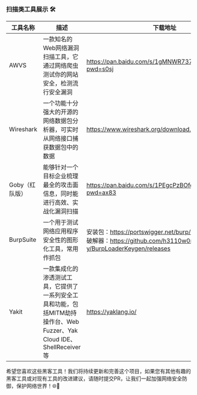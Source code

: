 ### 扫描类工具展示 🛠️



| 工具名称      | 描述                                        | 下载地址                                                                                                     |
|-----------|-------------------------------------------|----------------------------------------------------------------------------------------------------------|
| AWVS      | 一款知名的Web网络漏洞扫描工具，它通过网络爬虫测试你的网站安全，检测流行安全漏洞 | https://pan.baidu.com/s/1gMNWR737yKEYZ7VtQIf5vg?pwd=s0sj                                                 |
| Wireshark | 一个功能十分强大的开源的网络数据包分析器，可实时从网络接口捕获数据包中的数据    | https://www.wireshark.org/download.html                                                                  |
| Goby（红队版） | 能够针对一个目标企业梳理最全的攻击面信息，同时能进行高效、实战化漏洞扫描      | https://pan.baidu.com/s/1PEgcPzBOfo8_PRgs8IzXAg?pwd=ax83                                                 |
| BurpSuite | 一个用于测试网络应用程序安全性的图形化工具，常用作抓包               | 安装包：https://portswigger.net/burp/releases <br/>破解器：https://github.com/h3110w0r1d-y/BurpLoaderKeygen/releases |
| Yakit     | 一款集成化的渗透测试工具，它提供了一系列安全工具和功能，包括MITM劫持操作台、Web Fuzzer、Yak Cloud IDE、ShellReceiver等  |  https://yaklang.io/      |


希望您喜欢这些黑客工具！我们将持续更新和完善这个项目，如果您有其他有趣的黑客工具或对现有工具的改进建议，请随时提交PR，让我们一起加强网络安全防御，保护网络世界！🌐💪
